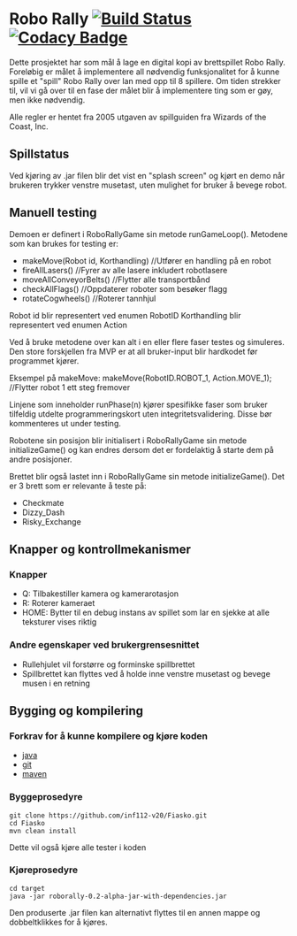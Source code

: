 # Robo Rally [![Build Status](https://travis-ci.com/inf112-v20/Fiasko.svg?branch=master)](https://travis-ci.com/inf112-v20/Fiasko) [![Codacy Badge](https://api.codacy.com/project/badge/Grade/51d37dc99db44758944198a59f2d2a4b)](https://www.codacy.com/gh/inf112-v20/Fiasko?utm_source=github.com&amp;utm_medium=referral&amp;utm_content=inf112-v20/Fiasko&amp;utm_campaign=Badge_Grade)
Dette prosjektet har som mål å lage en digital kopi av brettspillet Robo Rally.  Foreløbig er målet å implementere all 
nødvendig funksjonalitet for å kunne spille et "spill" Robo Rally over lan med opp til 8 spillere. Om tiden strekker til,
vil vi gå over til en fase der målet blir å implementere ting som er gøy, men ikke nødvendig.

Alle regler er hentet fra 2005 utgaven av spillguiden fra Wizards of the Coast, Inc.

## Spillstatus
Ved kjøring av .jar filen blir det vist en "splash screen" og kjørt en demo når brukeren trykker venstre musetast, 
uten mulighet for bruker å bevege robot.

## Manuell testing
Demoen er definert i RoboRallyGame sin metode runGameLoop(). Metodene som kan brukes for testing er:
-   makeMove(Robot id, Korthandling) //Utfører en handling på en robot
-   fireAllLasers() //Fyrer av alle lasere inkludert robotlasere
-   moveAllConveyorBelts() //Flytter alle transportbånd
-   checkAllFlags() //Oppdaterer roboter som besøker flagg
-   rotateCogwheels() //Roterer tannhjul

Robot id blir representert ved enumen RobotID
Korthandling blir representert ved enumen Action

Ved å bruke metodene over kan alt i en eller flere faser testes og simuleres. Den store forskjellen fra MVP er at all
bruker-input blir hardkodet før programmet kjører.

Eksempel på makeMove: makeMove(RobotID.ROBOT_1, Action.MOVE_1); //Flytter robot 1 ett steg fremover

Linjene som inneholder runPhase(n) kjører spesifikke faser som bruker tilfeldig utdelte programmeringskort uten 
integritetsvalidering. Disse bør kommenteres ut under testing.

Robotene sin posisjon blir initialisert i RoboRallyGame sin metode initializeGame() og kan endres dersom det er 
fordelaktig å starte dem på andre posisjoner.

Brettet blir også lastet inn i RoboRallyGame sin metode initializeGame(). Det er 3 brett som er relevante å teste på:
-   Checkmate
-   Dizzy_Dash
-   Risky_Exchange

## Knapper og kontrollmekanismer
### Knapper
-   Q: Tilbakestiller kamera og kamerarotasjon
-   R: Roterer kameraet
-   HOME: Bytter til en debug instans av spillet som lar en sjekke at alle teksturer vises riktig

### Andre egenskaper ved brukergrensesnittet
-   Rullehjulet vil forstørre og forminske spillbrettet
-   Spillbrettet kan flyttes ved å holde inne venstre musetast og bevege musen i en retning

## Bygging og kompilering

### Forkrav for å kunne kompilere og kjøre koden
-   [java](https://www.java.com/en/download/)
-   [git](https://git-scm.com/)
-   [maven](https://maven.apache.org/)

### Byggeprosedyre
```shell script
git clone https://github.com/inf112-v20/Fiasko.git
cd Fiasko
mvn clean install
```
Dette vil også kjøre alle tester i koden

### Kjøreprosedyre
```shell script
cd target
java -jar roborally-0.2-alpha-jar-with-dependencies.jar
```
Den produserte .jar filen kan alternativt flyttes til en annen mappe og dobbeltklikkes for å kjøres.